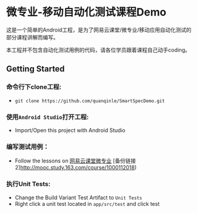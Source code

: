 # 微专业-移动自动化测试课程Demo
这是一个简单的Android工程，是为了网易云课堂/微专业/移动应用自动化测试的部分课程讲解而编写。

本工程并不包含自动化测试用例的代码，请各位学员跟着课程自己动手coding。


## Getting Started

### 命令行下clone工程:
 - `git clone https://github.com/quanqinle/SmartSpecDemo.git`

### 使用`Android Studio`打开工程:
 - Import/Open this project with Android Studio

### 编写测试用例：
 - Follow the lessons on [网易云课堂微专业](http://mooc.study.163.com/smartSpec/detail/51001.htm) [备份链接2]http://mooc.study.163.com/course/1000112018)

### 执行Unit Tests:
  - Change the Build Variant Test Artifact to `Unit Tests`
  - Right click a unit test located in `app/src/test` and click test
